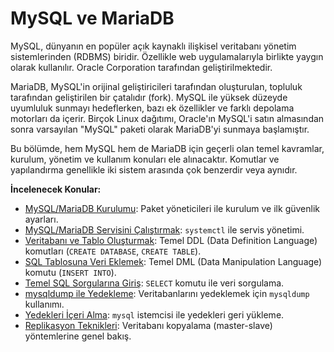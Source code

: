 # MySQL ve MariaDB

MySQL, dünyanın en popüler açık kaynaklı ilişkisel veritabanı yönetim sistemlerinden (RDBMS) biridir. Özellikle web uygulamalarıyla birlikte yaygın olarak kullanılır. Oracle Corporation tarafından geliştirilmektedir.

MariaDB, MySQL'in orijinal geliştiricileri tarafından oluşturulan, topluluk tarafından geliştirilen bir çatalıdır (fork). MySQL ile yüksek düzeyde uyumluluk sunmayı hedeflerken, bazı ek özellikler ve farklı depolama motorları da içerir. Birçok Linux dağıtımı, Oracle'ın MySQL'i satın almasından sonra varsayılan "MySQL" paketi olarak MariaDB'yi sunmaya başlamıştır.

Bu bölümde, hem MySQL hem de MariaDB için geçerli olan temel kavramlar, kurulum, yönetim ve kullanım konuları ele alınacaktır. Komutlar ve yapılandırma genellikle iki sistem arasında çok benzerdir veya aynıdır.

**İncelenecek Konular:**

*   [MySQL/MariaDB Kurulumu](mysql-kurulumu.md): Paket yöneticileri ile kurulum ve ilk güvenlik ayarları.
*   [MySQL/MariaDB Servisini Çalıştırmak](mysql-servisini-calistirmak.md): `systemctl` ile servis yönetimi.
*   [Veritabanı ve Tablo Oluşturmak](veritabani-ve-tablo-olusturmak.md): Temel DDL (Data Definition Language) komutları (`CREATE DATABASE`, `CREATE TABLE`).
*   [SQL Tablosuna Veri Eklemek](sql-tablosuna-veri-eklemek.md): Temel DML (Data Manipulation Language) komutu (`INSERT INTO`).
*   [Temel SQL Sorgularına Giriş](temel-sql-sorgularina-giris/README.md): `SELECT` komutu ile veri sorgulama.
*   [mysqldump ile Yedekleme](mysqldump-ile-yedekleme.md): Veritabanlarını yedeklemek için `mysqldump` kullanımı.
*   [Yedekleri İçeri Alma](yedekleri-iceri-alma.md): `mysql` istemcisi ile yedekleri geri yükleme.
*   [Replikasyon Teknikleri](replikasyon-teknikleri.md): Veritabanı kopyalama (master-slave) yöntemlerine genel bakış.
